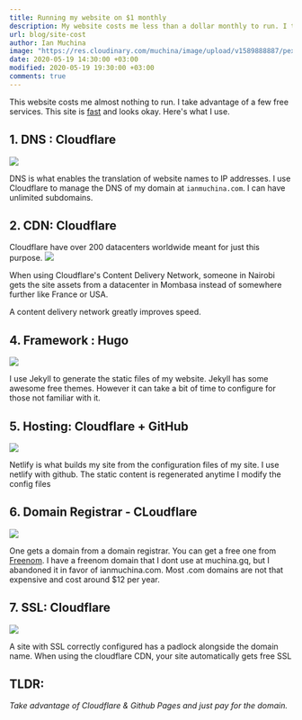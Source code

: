 ```yaml
---
title: Running my website on $1 monthly
description: My website costs me less than a dollar monthly to run. I take advantage of a few free services to achieve this.
url: blog/site-cost
author: Ian Muchina
image: "https://res.cloudinary.com/muchina/image/upload/v1589888887/pexels-photo-3584969_nguh5o.jpg"
date: 2020-05-19 14:30:00 +03:00
modified: 2020-05-19 19:30:00 +03:00
comments: true
---
```


This website costs me almost nothing to run. I take advantage of a few free services. This site is [fast](https://developers.google.com/speed/pagespeed/insights/?url=https%3A%2F%2Fianmuchina.com%2F) and looks okay. Here's what I use.

## 1. DNS : Cloudflare

![](/img/posts/site-cost/cloudflare.svg)

DNS is what enables the translation of website names to IP addresses.
I use Cloudflare to manage the DNS of my domain at `ianmuchina.com`. I can have unlimited subdomains.

## 2. CDN: Cloudflare

Cloudflare have over 200 datacenters worldwide meant for just this purpose.
![](/img/posts/site-cost/cloudflare-network.webp)

When using Cloudflare's Content Delivery Network, someone in Nairobi gets the site assets from a datacenter in Mombasa instead of somewhere further like France or USA.

A content delivery network greatly improves speed.

## 4. Framework : Hugo

![](/img/posts/site-cost/jekyll.svg)

I use Jekyll to generate the static files of my website. Jekyll has some awesome free themes. However it can take a bit of time to configure for those not familiar with it.

## 5. Hosting: Cloudflare + GitHub

![](/img/posts/site-cost/Netlify_logo.svg)

Netlify is what builds my site from the configuration files of my site. I use netlify with github. The static content is regenerated anytime I modify the config files

## 6. Domain Registrar - CLoudflare

![](/img/posts/site-cost/Namecheap-Logo.svg)

One gets a domain from a domain registrar. You can get a free one from [Freenom](https://www.freenom.com). I have a freenom domain that I dont use at muchina.gq, but I abandoned it in favor of ianmuchina.com. Most .com domains are not that expensive and cost around $12 per year.

## 7. SSL: Cloudflare

![](/img/posts/site-cost/ssl.svg)

A site with SSL correctly configured has a padlock alongside the domain name. When using the cloudflare CDN, your site automatically gets free SSL

## TLDR:

_Take advantage of Cloudflare & Github Pages and just pay for the domain._
